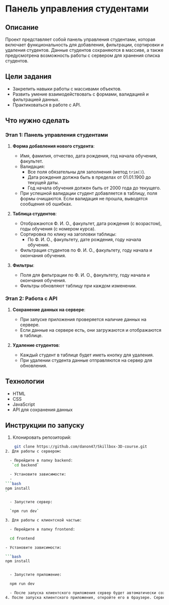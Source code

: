 # Панель управления студентами

## Описание
Проект представляет собой панель управления студентами, которая включает функциональность для добавления, фильтрации, сортировки и удаления студентов. Данные студентов сохраняются в массиве, а также предусмотрена возможность работы с сервером для хранения списка студентов.

## Цели задания
- Закрепить навыки работы с массивами объектов.
- Развить умение взаимодействовать с формами, валидацией и фильтрацией данных.
- Практиковаться в работе с API.

## Что нужно сделать

### Этап 1: Панель управления студентами

1. **Форма добавления нового студента**:
   - Имя, фамилия, отчество, дата рождения, год начала обучения, факультет.
   - Валидация:
     - Все поля обязательны для заполнения (метод `trim()`).
     - Дата рождения должна быть в пределах от 01.01.1900 до текущей даты.
     - Год начала обучения должен быть от 2000 года до текущего.
   - При успешной валидации студент добавляется в таблицу, поля формы очищаются. Если валидация не прошла, выводятся сообщения об ошибках.

2. **Таблица студентов**:
   - Отображаются Ф. И. О., факультет, дата рождения (с возрастом), годы обучения (с номером курса).
   - Сортировка по клику на заголовки таблицы:
     - По Ф. И. О., факультету, дате рождения, году начала обучения.
   - Фильтрация студентов по Ф. И. О., факультету, году начала и окончания обучения.
   
3. **Фильтры**:
   - Поля для фильтрации по Ф. И. О., факультету, году начала и окончания обучения.
   - Фильтры обновляют таблицу при каждом изменении.

### Этап 2: Работа с API

1. **Сохранение данных на сервере**:
   - При запуске приложения проверяется наличие данных на сервере.
   - Если данные на сервере есть, они загружаются и отображаются в таблице.

2. **Удаление студентов**:
   - Каждый студент в таблице будет иметь кнопку для удаления.
   - При удалении студента данные отправляются на сервер для обновления.

## Технологии
- HTML
- CSS
- JavaScript
- API для сохранения данных

## Инструкции по запуску

1. Клонировать репозиторий:
```bash
    git clone https://github.com/danon47/Skillbox-3D-course.git
2. Для работы с сервером:

  - Перейдите в папку backend:
   `cd backend`

  - Установите зависимости:
  - 
```bash
npm install
`

  - Запустите сервер:

  `npm run dev`

3. Для работы с клиентской частью:

  - Перейдите в папку frontend:

  cd frontend

- Установите зависимости:

```bash
npm install


  - Запустите приложение:

  npm run dev

  - После запуска клиентского приложения сервер будет автоматически сохранять и загружать данные студентов.
4. После запуска клиентского приложения, откройте его в браузере. Сервер и клиент будут взаимодействовать, и данные студентов будут сохранены.
